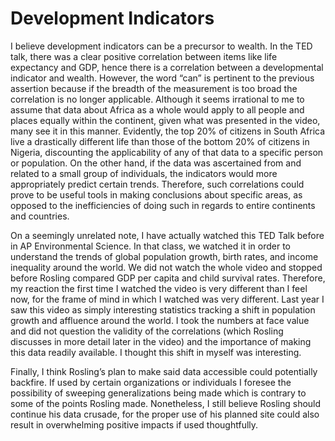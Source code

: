# Development Indicators
I believe development indicators can be a precursor to wealth. In the TED talk, there was a clear positive correlation between items like life expectancy and GDP, hence there is a correlation between a developmental indicator and wealth. However, the word “can” is pertinent to the previous assertion because if the breadth of the measurement is too broad the correlation is no longer applicable. Although it seems irrational to me to assume that data about Africa as a whole would apply to all people and places equally within the continent, given what was presented in the video, many see it in this manner. Evidently, the top 20% of citizens in South Africa live a drastically different life than those of the bottom 20% of citizens in Nigeria, discounting the applicability of any of that data to a specific person or population. On the other hand, if the data was ascertained from and related to a small group of individuals, the indicators would more appropriately predict certain trends. Therefore, such correlations could prove to be useful tools in making conclusions about specific areas, as opposed to the inefficiencies of doing such in regards to entire continents and countries.


On a seemingly unrelated note, I have actually watched this TED Talk before in AP Environmental Science. In that class, we watched it in order to understand the trends of global population growth, birth rates, and income inequality around the world. We did not watch the whole video and stopped before Rosling compared GDP per capita and child survival rates. Therefore, my reaction the first time I watched the video is very different than I feel now, for the frame of mind in which I watched was very different. Last year I saw this video as simply interesting statistics tracking a shift in population growth and affluence around the world. I took the numbers at face value and did not question the validity of the correlations (which Rosling discusses in more detail later in the video) and the importance of making this data readily available. I thought this shift in myself was interesting.


Finally, I think Rosling’s plan to make said data accessible could potentially backfire. If used by certain organizations or individuals I foresee the possibility of sweeping generalizations being made which is contrary to some of the points Rosling made. Nonetheless, I still believe Rosling should continue his data crusade, for the proper use of his planned site could also result in overwhelming positive impacts if used thoughtfully.
